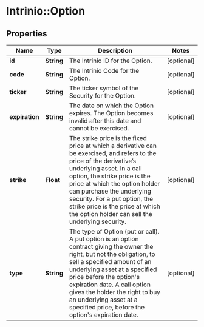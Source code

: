 # Intrinio::Option

## Properties
Name | Type | Description | Notes
------------ | ------------- | ------------- | -------------
**id** | **String** | The Intrinio ID for the Option. | [optional] 
**code** | **String** | The Intrinio Code for the Option. | [optional] 
**ticker** | **String** | The ticker symbol of the Security for the Option. | [optional] 
**expiration** | **String** | The date on which the Option expires. The Option becomes invalid after this date and cannot be exercised. | [optional] 
**strike** | **Float** | The strike price is the fixed price at which a derivative can be exercised, and refers to the price of the derivative’s underlying asset.  In a call option, the strike price is the price at which the option holder can purchase the underlying security.  For a put option, the strike price is the price at which the option holder can sell the underlying security. | [optional] 
**type** | **String** | The type of Option (put or call). A put option is an option contract giving the owner the right, but not the obligation, to sell a specified amount of an underlying asset at a specified price before the option&#39;s expiration date. A call option gives the holder the right to buy an underlying asset at a specified price, before the option&#39;s expiration date. | [optional] 


